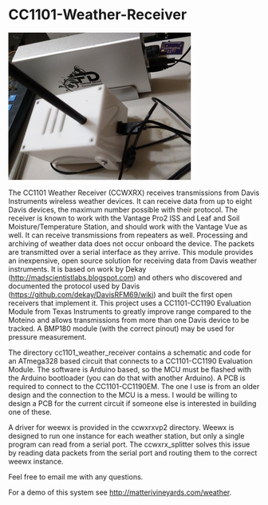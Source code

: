 # CC1101-Weather-Receiver
![alt tag](ccwxrx_prototype.jpg)

The CC1101 Weather Receiver (CCWXRX) receives transmissions from Davis Instruments wireless weather devices. It can receive data from up to eight Davis devices, the maximum number possible with their protocol.  The receiver is known to work with the Vantage Pro2 ISS and Leaf and Soil Moisture/Temperature Station, and should work with the Vantage Vue as well. It can receive transmissions from repeaters as well. Processing and archiving of weather data does not occur onboard the device. The packets are transmitted over a serial interface as they arrive. This module provides an inexpensive, open source solution for receiving data from Davis weather instruments.  It is based on work by Dekay (http://madscientistlabs.blogspot.com) and others who discovered and documented the protocol used by Davis (https://github.com/dekay/DavisRFM69/wiki) and built the first open receivers that implement it. This project uses a CC1101-CC1190 Evaluation Module from Texas Instruments to greatly improve range compared to the Moteino and allows transmissions from more than one Davis device to be tracked. A BMP180 module (with the correct pinout) may be used for pressure measurement.

The directory cc1101\_weather\_receiver contains a schematic and code for an ATmega328 based circuit that connects to a CC1101-CC1190 Evaluation Module. The software is Arduino based, so the MCU must be flashed with the Arduino bootloader (you can do that with another Arduino). A PCB is required to connect to the CC1101-CC1190EM. The one I use is from an older design and the connection to the MCU is a mess. I would be willing to design a PCB for the current circuit if someone else is interested in building one of these. 

A driver for weewx is provided in the ccwxrxvp2 directory. Weewx is designed to run one instance for each weather station, but only a single program can read from a serial port. The ccwxrx_splitter solves this issue by reading data packets from the serial port and routing them to the correct weewx instance.

Feel free to email me with any questions.

For a demo of this system see http://matterivineyards.com/weather.
